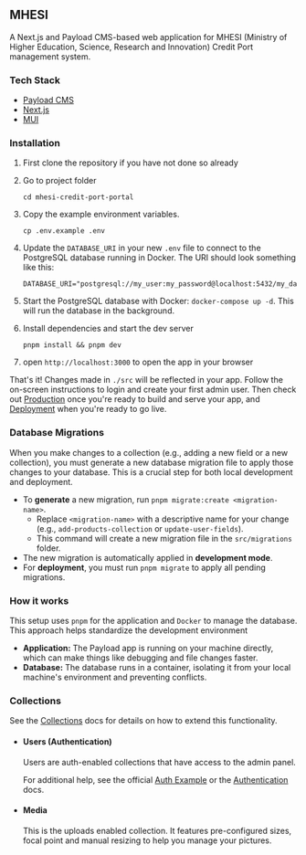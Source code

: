 ## MHESI

A Next.js and Payload CMS-based web application for MHESI (Ministry of Higher Education, Science, Research and Innovation) Credit Port management system.

### Tech Stack

- [Payload CMS](https://payloadcms.com/)
- [Next.js](https://nextjs.org/)
- [MUI](https://mui.com/)

### Installation

1.  First clone the repository if you have not done so already
2.  Go to project folder
    ```
    cd mhesi-credit-port-portal
    ```
3.  Copy the example environment variables.

    ```
    cp .env.example .env
    ```

4.  Update the `DATABASE_URI` in your new `.env` file to connect to the PostgreSQL database running in Docker. The URI should look something like this:
    ```
    DATABASE_URI="postgresql://my_user:my_password@localhost:5432/my_database"
    ```
5.  Start the PostgreSQL database with Docker: `docker-compose up -d`. This will run the database in the background.
6.  Install dependencies and start the dev server

    ```
    pnpm install && pnpm dev
    ```

7.  open `http://localhost:3000` to open the app in your browser

That's it! Changes made in `./src` will be reflected in your app. Follow the on-screen instructions to login and create your first admin user. Then check out [Production](#production) once you're ready to build and serve your app, and [Deployment](#deployment) when you're ready to go live.

### Database Migrations

When you make changes to a collection (e.g., adding a new field or a new collection), you must generate a new database migration file to apply those changes to your database. This is a crucial step for both local development and deployment.

- To **generate** a new migration, run `pnpm migrate:create <migration-name>`.
  - Replace `<migration-name>` with a descriptive name for your change (e.g., `add-products-collection` or `update-user-fields`).
  - This command will create a new migration file in the `src/migrations` folder.
- The new migration is automatically applied in **development mode**.
- For **deployment**, you must run `pnpm migrate` to apply all pending migrations.

### How it works

This setup uses `pnpm` for the application and `Docker` to manage the database. This approach helps standardize the development environment

- **Application:** The Payload app is running on your machine directly, which can make things like debugging and file changes faster.
- **Database:** The database runs in a container, isolating it from your local machine's environment and preventing conflicts.

### Collections

See the [Collections](https://payloadcms.com/docs/configuration/collections) docs for details on how to extend this functionality.

- #### Users (Authentication)

  Users are auth-enabled collections that have access to the admin panel.

  For additional help, see the official [Auth Example](https://github.com/payloadcms/payload/tree/main/examples/auth) or the [Authentication](https://payloadcms.com/docs/authentication/overview#authentication-overview) docs.

- #### Media

  This is the uploads enabled collection. It features pre-configured sizes, focal point and manual resizing to help you manage your pictures.
